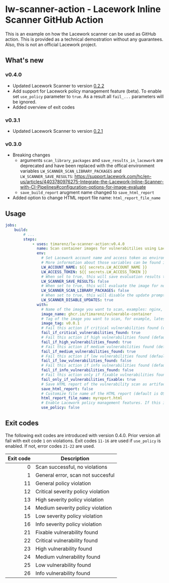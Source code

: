 # lw-scanner-action - Lacework Inline Scanner GitHub Action

This is an example on how the Lacework scanner can be used as GitHub action. This is provided as a technical demostration without any guarantees. Also, this is not an official Lacework project.

## What's new

### v0.4.0
* Updated Lacework Scanner to version [0.2.2](https://github.com/lacework/lacework-vulnerability-scanner/releases/tag/v0.2.2)
* Add support for Lacework policy management feature (beta). To enable set `use_policy` parameter to `true`. As a result all `fail_...` parameters will be ignored.
* Added overview of exit codes

### v0.3.1
* Updated Lacework Scanner to version [0.2.1](https://github.com/lacework/lacework-vulnerability-scanner/releases/tag/v0.2.1)

### v0.3.0

* Breaking changes
  * arguments `scan_library_packages` and `save_results_in_lacework` are deprecated and have been replaced with the offical environment variables  `LW_SCANNER_SCAN_LIBRARY_PACKAGES` and `LW_SCANNER_SAVE_RESULTS`: <https://support.lacework.com/hc/en-us/articles/4403780976275-Integrate-the-Lacework-Inline-Scanner-with-CI-Pipelines#configuration-options-for-image-evaluate>
  * `save_build_report` arugment name changed to `save_html_report`
* Added option to change HTML report file name: `html_report_file_name`

## Usage

```yaml
jobs:
    build:
        # ...
        steps:
            - uses: timarenz/lw-scanner-action:v0.4.0
              name: Scan container images for vulnerabitilies using Lacework
              env:
                # Set Lacework account name and access token as environment variable. This can also be done on the job level.
                # More information about those variables can be found in the documentation: https://support.lacework.com/hc/en-us/articles/1500001777821-Integrate-Inline-Scanner#configuration-commands
                LW_ACCOUNT_NAME: ${{ secrets.LW_ACCOUNT_NAME }} 
                LW_ACCESS_TOKEN: ${{ secrets.LW_ACCESS_TOKEN }}
                # When set to true, this will save evaluation results to the Lacework Console (default is false).
                LW_SCANNER_SAVE_RESULTS: false
                # When set to true, this will evaluate the image for non-OS library packages (default is false).
                LW_SCANNER_SCAN_LIBRARY_PACKAGES: false
                # When set to true, this will disable the update prompt at the end of the output if there is a new version of the Lacework scanner available (default is true).
                LW_SCANNER_DISABLE_UPDATES: true
              with:
                # Name of the image you want to scan, examples: nginx, ghcr.io/timarenz/lw-scanner, codercom/code-server, node
                image_name: ghcr.io/timarenz/vulnerable-container
                # Tag of the image you want to scan, for example, latest, v2.0.1, 3.11.1, 12.18.2-alpine
                image_tag: v0.0.1
                # Fail this action if critical vulnerabilities found (default is true).
                fail_if_critical_vulnerabilities_found: true
                # Fail this action if high vulnerabilities found (default is true).
                fail_if_high_vulnerabilities_found: true
                # Fail this action if medium vulnerabilities found (default is true).
                fail_if_medium_vulnerabilities_found: true
                # Fail this action if low vulnerabilities found (default is false).
                fail_if_low_vulnerabilities_found: false
                # Fail this action if info vulnerabilities found (default is false).
                fail_if_info_vulnerabilities_found: false
                # Fail this action only if fixable vulnerabilities found (default is false).
                fail_only_if_vulnerabilities_fixable: true
                # Save HTML report of the vulnerability scan as artifact (default is false).
                save_html_report: false
                # Customize file name of the HTML report (default is OS_TYPE-IMAGE_DIGEST_SHA256.html)
                html_report_file_name: myreport.html
                # Enable Lacework policy management features. If this is set to `true` all `fail_...` parameters will be ignored.
                use_policy: false
```

## Exit codes

The following exit codes are introduced with version 0.4.0. Prior version all fail with exit code `1` on violations.
Exit codes `11-16` are used if `use_policy` is enabled. If not, error codes `21-22` are used.

| Exit code | Description                        |
|----------:|------------------------------------|
| 0         | Scan successful, no violations     |
| 1         | General error, scan not succesful  |
| 11        | General policy violation           |
| 12        | Critical severity policy violation |
| 13        | High severity policy violation     |
| 14        | Medium severity policy violation   |
| 15        | Low severity policy violation      |
| 16        | Info severity policy violation     |
| 21        | Fixable vulnerability found        |
| 22        | Critical vulnerability found       |
| 23        | High vulnerability found           |
| 24        | Medium vulnerability found         |
| 25        | Low vulnerability found            |
| 26        | Info vulnerability found           |
